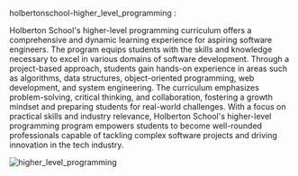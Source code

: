  holbertonschool-higher_level_programming : 

 Holberton School's higher-level programming curriculum offers a comprehensive and dynamic learning experience for aspiring software engineers. The program equips students with the skills and knowledge necessary to excel in various domains of software development. Through a project-based approach, students gain hands-on experience in areas such as algorithms, data structures, object-oriented programming, web development, and system engineering. The curriculum emphasizes problem-solving, critical thinking, and collaboration, fostering a growth mindset and preparing students for real-world challenges. With a focus on practical skills and industry relevance, Holberton School's higher-level programming program empowers students to become well-rounded professionals capable of tackling complex software projects and driving innovation in the tech industry.

 ![higher_level_programming](pictures/to/screenshot.png)

